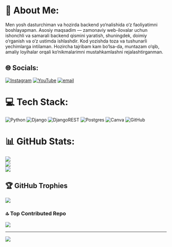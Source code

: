 # 💫 About Me:
Men yosh dasturchiman va hozirda backend yo‘nalishida o‘z faoliyatimni boshlayapman. Asosiy maqsadim — zamonaviy web-ilovalar uchun ishonchli va samarali backend qismini yaratish, shuningdek, doimiy o‘rganish va o‘z ustimda ishlashdir. Kod yozishda toza va tushunarli yechimlarga intilaman. Hozircha tajribam kam bo‘lsa-da, muntazam o‘qib, amaliy loyihalar orqali ko‘nikmalarimni mustahkamlashni rejalashtirganman.

## 🌐 Socials:
[![Instagram](https://img.shields.io/badge/Instagram-%23E4405F.svg?logo=Instagram&logoColor=white)](https://instagram.com/abdurashidovv_06) [![YouTube](https://img.shields.io/badge/YouTube-%23FF0000.svg?logo=YouTube&logoColor=white)](https://youtube.com/@@Abdulaziz-cs3xb) [![email](https://img.shields.io/badge/Email-D14836?logo=gmail&logoColor=white)](mailto:geroy7707.a@gmail.com) 

# 💻 Tech Stack:
![Python](https://img.shields.io/badge/python-3670A0?style=for-the-badge&logo=python&logoColor=ffdd54) ![Django](https://img.shields.io/badge/django-%23092E20.svg?style=for-the-badge&logo=django&logoColor=white) ![DjangoREST](https://img.shields.io/badge/DJANGO-REST-ff1709?style=for-the-badge&logo=django&logoColor=white&color=ff1709&labelColor=gray) ![Postgres](https://img.shields.io/badge/postgres-%23316192.svg?style=for-the-badge&logo=postgresql&logoColor=white) ![Canva](https://img.shields.io/badge/Canva-%2300C4CC.svg?style=for-the-badge&logo=Canva&logoColor=white) ![GitHub](https://img.shields.io/badge/github-%23121011.svg?style=for-the-badge&logo=github&logoColor=white)
# 📊 GitHub Stats:
![](https://github-readme-stats.vercel.app/api?username=abdurashidov06&theme=dark&hide_border=false&include_all_commits=true&count_private=true)<br/>
![](https://nirzak-streak-stats.vercel.app/?user=abdurashidov06&theme=dark&hide_border=false)<br/>
![](https://github-readme-stats.vercel.app/api/top-langs/?username=abdurashidov06&theme=dark&hide_border=false&include_all_commits=true&count_private=true&layout=compact)

## 🏆 GitHub Trophies
![](https://github-profile-trophy.vercel.app/?username=KitayesUz&theme=tokyonight&no-frame=false&no-bg=false&margin-w=4)

### 🔝 Top Contributed Repo
![](https://github-contributor-stats.vercel.app/api?username=KitayesUz&limit=5&theme=blue-green&combine_all_yearly_contributions=true)

---
[![](https://visitcount.itsvg.in/api?id=KitayesUz&icon=0&color=0)](https://visitcount.itsvg.in)

<!-- Proudly created with GPRM ( https://gprm.itsvg.in ) -->
